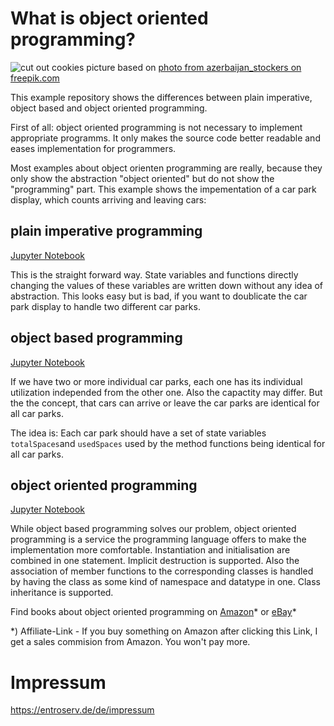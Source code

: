 # What is object oriented programming?

![cut out cookies](cookies.jpg)
picture based on [photo from azerbaijan_stockers on freepik.com](https://de.freepik.com/fotos-kostenlos/prozess-der-behandlung-von-lebkuchenmannplaetzchen-benutzen-roten-lebkuchenmann-formausschnitt-lebkuchenteig-auf-backpapier-um-bunte-ausstechformen-auf-weissem-holztisch-ansicht-von-oben_5433582.htm)

This example repository shows the differences between plain imperative, object based and object oriented programming.

First of all: object oriented programming is not necessary to implement appropriate programms. It only makes the source code better readable and eases implementation for programmers.

Most examples about object orienten programming are really, because they only show the abstraction "object oriented" but do not show the "programming" part. This example shows the impementation of a car park display, which counts arriving and leaving cars:

## plain imperative programming

[Jupyter Notebook](oopno.ipynb)

This is the straight forward way. State variables and functions directly changing the values of these variables are written down without any idea of abstraction. This looks easy but is bad, if you want to doublicate the car park display to handle two different car parks.

## object based programming

[Jupyter Notebook](oopob.ipynb)

If we have two or more individual car parks, each one has its individual utilization independed from the other one. Also the capactity may differ. But the the concept, that cars can arrive or leave the car parks are identical for all car parks.

The idea is: Each car park should have a set of state variables ``totalSpaces``and ``usedSpaces`` used by the method functions being identical for all car parks.

## object oriented programming

[Jupyter Notebook](oopoo.ipynb)

While object based programming solves our problem, object oriented programming is a service the programming language offers to make the implementation more comfortable. Instantiation and initialisation are combined in one statement. Implicit destruction is supported. Also the association of member functions to the corresponding classes is handled by having the class as some kind of namespace and datatype in one. Class inheritance is supported.

Find books about object oriented programming on [Amazon](https://amzn.to/3fEgqit)* or [eBay](https://ebay.us/CArpYn)*

*) Affiliate-Link - If you buy something on Amazon after clicking this Link, I get a sales commision from Amazon. You won't pay more.

# Impressum

https://entroserv.de/de/impressum
